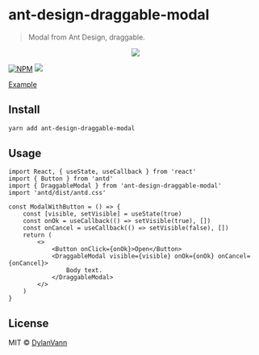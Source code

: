 # ant-design-draggable-modal

> Modal from Ant Design, draggable.

<center>
    <img src="https://user-images.githubusercontent.com/1537615/52587290-bb16e780-2e07-11e9-9d20-0d359816940e.gif" />
</center>

[![NPM](https://img.shields.io/npm/v/ant-design-draggable-modal.svg)](https://www.npmjs.com/package/ant-design-draggable-modal)
![](https://img.shields.io/bundlephobia/minzip/ant-design-draggable-modal.svg?style=flat)

[Example](https://distracted-hugle-66cb55.netlify.com/)

## Install

```bash
yarn add ant-design-draggable-modal
```

## Usage

```tsx
import React, { useState, useCallback } from 'react'
import { Button } from 'antd'
import { DraggableModal } from 'ant-design-draggable-modal'
import 'antd/dist/antd.css'

const ModalWithButton = () => {
    const [visible, setVisible] = useState(true)
    const onOk = useCallback(() => setVisible(true), [])
    const onCancel = useCallback(() => setVisible(false), [])
    return (
        <>
            <Button onClick={onOk}>Open</Button>
            <DraggableModal visible={visible} onOk={onOk} onCancel={onCancel}>
                Body text.
            </DraggableModal>
        </>
    )
}
```

## License

MIT © [DylanVann](https://github.com/DylanVann)
